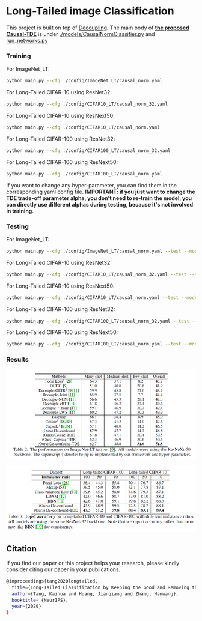 # Long-Tailed image Classification

This project is built on top of [Decoupling](https://github.com/facebookresearch/classifier-balancing). The main body of **[the proposed Causal-TDE](https://kaihuatang.github.io/Files/long-tail.pdf)** is under [./models/CausalNormClassifier.py](models/CausalNormClassifier.py) and [run_networks.py](run_networks.py) 


### Training
For ImageNet_LT: 
```bash
python main.py --cfg ./config/ImageNet_LT/causal_norm.yaml
```

For Long-Tailed CIFAR-10 using ResNet32:
```bash
python main.py --cfg ./config/CIFAR10_LT/causal_norm_32.yaml
```

For Long-Tailed CIFAR-10 using ResNext50:
```bash
python main.py --cfg ./config/CIFAR10_LT/causal_norm.yaml
```

For Long-Tailed CIFAR-100 using ResNet32:
```bash
python main.py --cfg ./config/CIFAR100_LT/causal_norm_32.yaml
```

For Long-Tailed CIFAR-100 using ResNext50:
```bash
python main.py --cfg ./config/CIFAR100_LT/causal_norm.yaml
```

If you want to change any hyper-parameter, you can find them in the corresponding yaml config file. **IMPORTANT: if you just want to change the TDE trade-off parameter alpha, you don't need to re-train the model, you can directly use different alphas during testing, because it's not involved in training**.

### Testing
For ImageNet_LT: 
```bash
python main.py --cfg ./config/ImageNet_LT/causal_norm.yaml --test --model_dir ./logs/ImageNet_LT/models/your_model
```

For Long-Tailed CIFAR-10 using ResNet32:
```bash
python main.py --cfg ./config/CIFAR10_LT/causal_norm_32.yaml --test --model_dir ./logs/ImageNet_LT/models/your_model
```

For Long-Tailed CIFAR-10 using ResNext50:
```bash
python main.py --cfg ./config/CIFAR10_LT/causal_norm.yaml --test --model_dir ./logs/ImageNet_LT/models/your_model
```

For Long-Tailed CIFAR-100 using ResNet32:
```bash
python main.py --cfg ./config/CIFAR100_LT/causal_norm_32.yaml --test --model_dir ./logs/ImageNet_LT/models/your_model
```

For Long-Tailed CIFAR-100 using ResNext50:
```bash
python main.py --cfg ./config/CIFAR100_LT/causal_norm.yaml --test --model_dir ./logs/ImageNet_LT/models/your_model
```

### Results

![alt text](imagenet-lt.png "from 'Long-Tailed Classification by Keeping the Good and Removing the Bad Momentum Causal Effect'")

![alt text](long-tailed-cifar.png "from 'Long-Tailed Classification by Keeping the Good and Removing the Bad Momentum Causal Effect'")

## Citation
If you find our paper or this project helps your research, please kindly consider citing our paper in your publications.
```bash
@inproceedings{tang2020longtailed,
  title={Long-Tailed Classification by Keeping the Good and Removing the Bad Momentum Causal Effect},
  author={Tang, Kaihua and Huang, Jianqiang and Zhang, Hanwang},
  booktitle= {NeurIPS},
  year={2020}
}
```